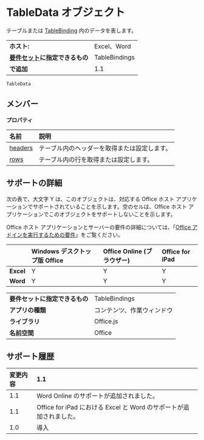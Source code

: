 
# TableData オブジェクト
テーブルまたは [TableBinding](../../reference/shared/binding.tablebinding.md) 内のデータを表します。

|||
|:-----|:-----|
|**ホスト:**|Excel、Word|
|**[要件セット](../../docs/overview/specify-office-hosts-and-api-requirements.md)に指定できるもの**|TableBindings|
|**で追加**|1.1|

```
TableData
```

## メンバー


**プロパティ**


|**名前**|**説明**|
|:-----|:-----|
|[headers](../../reference/shared/tabledata.headers.md)|テーブル内のヘッダーを取得または設定します。|
|[rows](../../reference/shared/tabledata.rows.md)|テーブル内の行を取得または設定します。|

## サポートの詳細


次の表で、大文字 Y は、このオブジェクトは、対応する Office ホスト アプリケーションでサポートされていることを示します。空のセルは、Office ホスト アプリケーションでこのオブジェクトをサポートしないことを示します。

Office ホスト アプリケーションとサーバーの要件の詳細については、「[Office アドインを実行するための要件](../../docs/overview/requirements-for-running-office-add-ins.md)」をご覧ください。


||**Windows デスクトップ版 Office**|**Office Online (ブラウザー)**|**Office for iPad**|
|:-----|:-----|:-----|:-----|
|**Excel**|Y|Y|Y|
|**Word**|Y|Y|Y|

|||
|:-----|:-----|
|**要件セットに指定できるもの**|TableBindings|
|**アプリの種類**|コンテンツ、作業ウィンドウ|
|**ライブラリ**|Office.js|
|**名前空間**|Office|

## サポート履歴




|**変更内容**|**1.1**|
|:-----|:-----|
|1.1|Word Online のサポートが追加されました。|
|1.1|Office for iPad における Excel と Word のサポートが追加されました。|
|1.0|導入|
